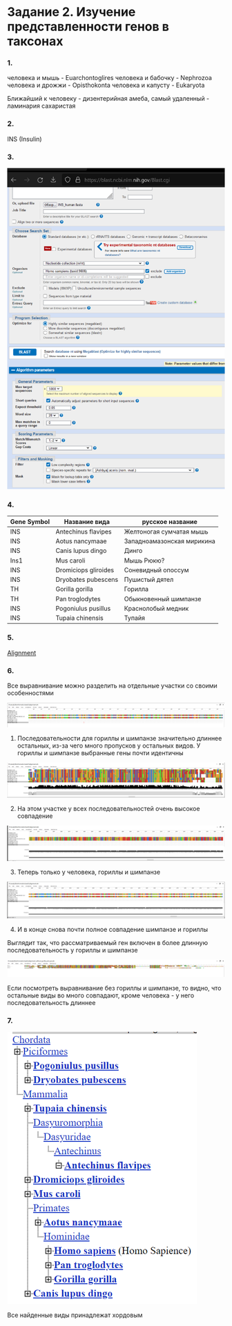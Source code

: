 # Задание 2. Изучение представленности генов в таксонах

### 1.

человека и мышь - Euarchontoglires
человека и бабочку - Nephrozoa
человека и дрожжи - Opisthokonta
человека и капусту - Eukaryota

Ближайший к человеку - дизентерийная амеба, самый удаленный - ламинария сахаристая

### 2.

INS (Insulin)

### 3. 

![parameters](parameters.png)

### 4. 

| Gene Symbol |        Название вида |           русское название |
|-------------|----------------------|----------------------------|
|         INS |  Antechinus flavipes |   Желтоногая сумчатая мышь |
|         INS |      Aotus nancymaae | Западноамазонская мирикина |
|         INS |    Canis lupus dingo |                      Динго |
|        Ins1 |           Mus caroli |                 Мышь Рюкю? |
|         INS | Dromiciops gliroides |         Соневидный опоссум |
|         INS |  Dryobates pubescens |             Пушистый дятел |
|          TH |      Gorilla gorilla |                    Горилла |
|          TH |      Pan troglodytes |      Обыкновенный шимпанзе |
|         INS |  Pogoniulus pusillus |         Краснолобый медник |
|         INS |     Tupaia chinensis |                     Тупайя |

### 5.

[Alignment](alignment.aln-clustal_num)

### 6. 

Все выравнивание можно разделить на отдельные участки со своими особенностями

![alt text](image.png)

1. Последовательности для гориллы и шимпанзе значительно длиннее остальных, из-за чего много пропусков у остальных видов. У гориллы и шимпанзе выбранные гены почти идентичны

![alt text](image-1.png)

2. На этом участке у всех последовательностей очень высокое совпадение

![alt text](image-2.png)

3. Теперь только у человека, гориллы и шимпанзе

![alt text](image-3.png)

4. И в конце снова почти полное совпадение шимпанзе и гориллы

Выглядит так, что рассматриваемый ген включен в более длинную последовательность у гориллы и шимпанзе

![alt text](image-4.png)

Если посмотреть выравнивание без гориллы и шимпанзе, то видно, что остальные виды во много совпадают, кроме человека - у него последовательность длиннее

### 7.

![alt text](taxonomy_tree.png)

Все найденные виды принадлежат хордовым